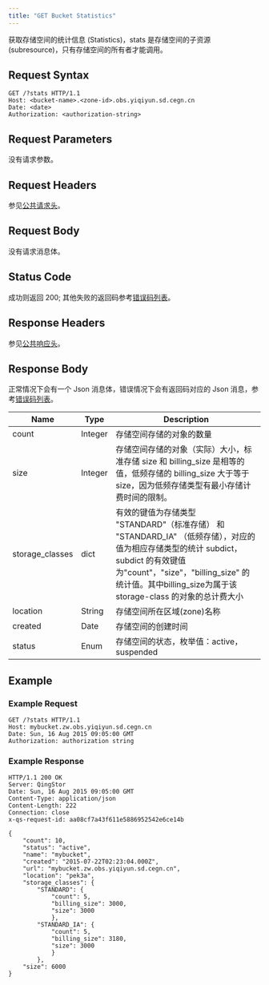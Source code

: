 ```yaml
---
title: "GET Bucket Statistics"
---
```



获取存储空间的统计信息 (Statistics)，stats 是存储空间的子资源 (subresource)，只有存储空间的所有者才能调用。

## Request Syntax

```http
GET /?stats HTTP/1.1
Host: <bucket-name>.<zone-id>.obs.yiqiyun.sd.cegn.cn
Date: <date>
Authorization: <authorization-string>
```

## Request Parameters

没有请求参数。

## Request Headers

参见[公共请求头](../../common_header#请求头字段-request-header)。

## Request Body

没有请求消息体。

## Status Code

成功则返回 200; 其他失败的返回码参考[错误码列表](../../error_code/)。

## Response Headers

参见[公共响应头](../../common_header#响应头字段-request-header)。

## Response Body

正常情况下会有一个 Json 消息体，错误情况下会有返回码对应的 Json 消息，参考[错误码列表](../../error_code/)。

| Name | Type | Description |
| --- | --- | --- |
| count | Integer | 存储空间存储的对象的数量 |
| size | Integer | 存储空间存储的对象（实际）大小，标准存储 size 和 billing_size 是相等的值，低频存储的 billing_size 大于等于 size，因为低频存储类型有最小存储计费时间的限制。|
| storage_classes | dict | 有效的键值为存储类型 "STANDARD"（标准存储） 和 "STANDARD_IA" （低频存储），对应的值为相应存储类型的统计 subdict，subdict 的有效键值为"count"，"size"，"billing_size" 的统计值。其中billing_size为属于该 storage-class 的对象的总计费大小 |
| location | String | 存储空间所在区域(zone)名称 |
| created | Date | 存储空间的创建时间 |
| status | Enum | 存储空间的状态，枚举值：active，suspended |

## Example

### Example Request

```http
GET /?stats HTTP/1.1
Host: mybucket.zw.obs.yiqiyun.sd.cegn.cn
Date: Sun, 16 Aug 2015 09:05:00 GMT
Authorization: authorization string
```

### Example Response

```http
HTTP/1.1 200 OK
Server: QingStor
Date: Sun, 16 Aug 2015 09:05:00 GMT
Content-Type: application/json
Content-Length: 222
Connection: close
x-qs-request-id: aa08cf7a43f611e5886952542e6ce14b

{
    "count": 10,
    "status": "active",
    "name": "mybucket",
    "created": "2015-07-22T02:23:04.000Z",
    "url": "mybucket.zw.obs.yiqiyun.sd.cegn.cn",
    "location": "pek3a",
    "storage_classes": {
        "STANDARD": {
            "count": 5,
            "billing_size": 3000,
            "size": 3000
            },
        "STANDARD_IA": {
            "count": 5,
            "billing_size": 3180,
            "size": 3000
            }
        },
    "size": 6000
}
```
